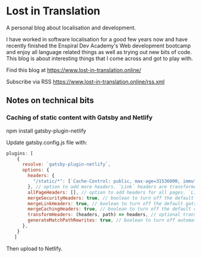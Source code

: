 # Lost in Translation

A personal blog about localisation and development.

I have worked in software localisation for a good few years now and have recently finished the Enspiral Dev Academy's Web development bootcamp and enjoy all language related things as well as trying out new bits of code. This blog is about interesting things that I come across and got to play with.

Find this blog at https://www.lost-in-translation.online/

Subscribe via RSS https://www.lost-in-translation.online/rss.xml

## Notes on technical bits

### Caching of static content with Gatsby and Netlify

npm install gatsby-plugin-netlify

Update gatsby.config.js file with:

```javascript
plugins: [
    {
      resolve: `gatsby-plugin-netlify`,
      options: {
        headers: {
          "/static/*": [`Cache-Control: public, max-age=31536000, immutable`],
        }, // option to add more headers. `Link` headers are transformed by the below criteria
        allPageHeaders: [], // option to add headers for all pages. `Link` headers are transformed by the below criteria
        mergeSecurityHeaders: true, // boolean to turn off the default security headers
        mergeLinkHeaders: true, // boolean to turn off the default gatsby js headers
        mergeCachingHeaders: true, // boolean to turn off the default caching headers
        transformHeaders: (headers, path) => headers, // optional transform for manipulating headers under each path (e.g.sorting), etc.
        generateMatchPathRewrites: true, // boolean to turn off automatic creation of redirect rules for client only paths
      },
    }
   ]
```

Then upload to Netlify.
